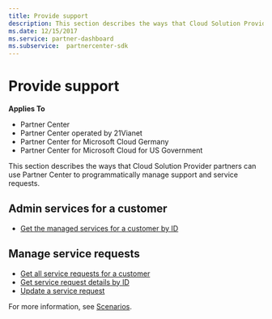 ```yaml
---
title: Provide support
description: This section describes the ways that Cloud Solution Provider partners can use the Partner Center to programmatically manage support and service requests.
ms.date: 12/15/2017
ms.service: partner-dashboard
ms.subservice:  partnercenter-sdk
---
```


# Provide support

**Applies To**

- Partner Center
- Partner Center operated by 21Vianet
- Partner Center for Microsoft Cloud Germany
- Partner Center for Microsoft Cloud for US Government

This section describes the ways that Cloud Solution Provider partners can use Partner Center to programmatically manage support and service requests.

## Admin services for a customer

- [Get the managed services for a customer by ID](get-the-managed-services-for-a-customer-by-id.md)

## Manage service requests

- [Get all service requests for a customer](get-all-service-requests-for-a-customer.md)
- [Get service request details by ID](get-service-request-details-by-id.md)
- [Update a service request](update-a-service-request.md)

For more information, see [Scenarios](scenarios.md).
